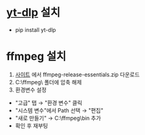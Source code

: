 # [yt-dlp](https://github.com/yt-dlp/yt-dlp) 설치
- pip install yt-dlp 
# ffmpeg 설치

1. [사이트](https://www.gyan.dev/ffmpeg/builds/) 에서 
ffmpeg-release-essentials.zip 다운로드 
2. C:\ffmpeg\ 폴더에 압축 해제
3. 환경변수 설정
- "고급" 탭 → "환경 변수" 클릭
- "시스템 변수"에서 Path 선택 → "편집"
- "새로 만들기" → C:\ffmpeg\bin 추가
- 확인 후 재부팅